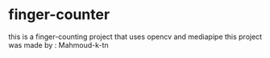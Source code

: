 # finger-counter
this is a finger-counting project that uses opencv and mediapipe
this project was made by : Mahmoud-k-tn
